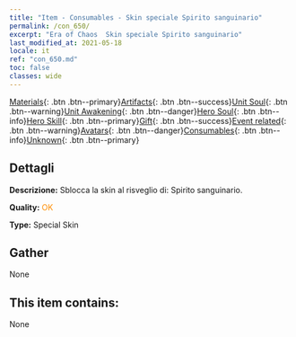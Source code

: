 ```yaml
---
title: "Item - Consumables - Skin speciale Spirito sanguinario"
permalink: /con_650/
excerpt: "Era of Chaos  Skin speciale Spirito sanguinario"
last_modified_at: 2021-05-18
locale: it
ref: "con_650.md"
toc: false
classes: wide
---
```

 [Materials](/ItemsIT/){: .btn .btn--primary}[Artifacts](/ItemsIT/Artifacts/){: .btn .btn--success}[Unit Soul](/ItemsIT/UnitSoul/){: .btn .btn--warning}[Unit Awakening](/ItemsIT/UnitAwakening/){: .btn .btn--danger}[Hero Soul](/ItemsIT/HeroSoul/){: .btn .btn--info}[Hero Skill](/ItemsIT/HeroSkill/){: .btn .btn--primary}[Gift](/ItemsIT/Gift/){: .btn .btn--success}[Event related](/ItemsIT/Events/){: .btn .btn--warning}[Avatars](/ItemsIT/Avatars/){: .btn .btn--danger}[Consumables](/ItemsIT/Consumables/){: .btn .btn--info}[Unknown](/ItemsIT/Unknown/){: .btn .btn--primary}

## Dettagli
 **Descrizione:** Sblocca la skin al risveglio di: Spirito sanguinario.

 **Quality:** <span style="color: #FF8C00">OK</span>

 **Type:** Special Skin

## Gather

  None

## This item contains:

  None

